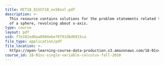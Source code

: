 ```yaml
---
title: MIT18_01SCF10_ex58sol.pdf
description: >-
  This resource contains solutions for the problem statements related to volume
  of a sphere, revolving about x-axis.
type: course
layout: pdf
uid: f7e181ed0aa0984ebe78f91dbd6915ca
file_type: application/pdf
file_location: >-
  https://open-learning-course-data-production.s3.amazonaws.com/18-01sc-single-variable-calculus-fall-2010/f7e181ed0aa0984ebe78f91dbd6915ca_MIT18_01SCF10_ex58sol.pdf
course_id: 18-01sc-single-variable-calculus-fall-2010
---
```

